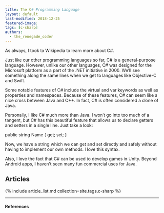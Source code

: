 ```yaml
---
title: The C# Programming Language
layout: default
last-modified: 2018-12-25
featured-image:
tags: [c-sharp]
authors:
  - the_renegade_coder
---
```


As always, I took to Wikipedia to learn more about C#.

Just like our other programming languages so far, C# is a general-purpose
language. However, unlike our other languages, C# was designed for the Microsoft
platform as a part of the .NET initiative in 2000. We’ll see something along the
same lines when we get to languages like Objective-C and Swift.

Some notable features of C# include the virtual and var keywords as well as
properties and namespaces. Because of these features, C# can seem like a nice
cross between Java and C++. In fact, C# is often considered a clone of Java.

Personally, I like C# much more than Java. I won’t go into too much of a
tangent, but C# has this beautiful feature that allows us to declare getters and
setters in a single line. Just take a look:

public string Name { get; set; }

Now, we have a string which we can get and set directly and safely without
having to implement our own methods. I love this syntax.

Also, I love the fact that C# can be used to develop games in Unity. Beyond
Android apps, I haven’t seen many fun commercial uses for Java.

## Articles

{% include article_list.md collection=site.tags.c-sharp %}

---

#### References

[^1]: [some IEEE reference]
